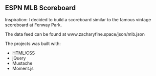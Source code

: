 <h2>ESPN MLB Scoreboard</h2>

<p>Inspiration: I decided to build a scoreboard similar to the famous vintage scoreboard at Fenway Park.</p>

<p>The data feed can be found at www.zacharyfine.space/json/mlb.json</p>

<p>The projects was built with:
<ul>
	<li>HTML/CSS</li>
	<li>jQuery</li>
	<li>Mustache</li>
	<li>Moment.js</li>
</ul>
</p>